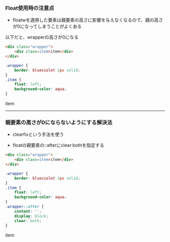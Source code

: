 <link href="./styles/float.css" rel="stylesheet"></link>

### Float使用時の注意点

- floatwを適用した要素は親要素の高さに影響を与えなくなるので、親の高さが0になってしまうことがよくある

以下だと、wrapperの高さが0になる
```html
<div class="wrapper">
    <div class=item>item</div>
</div>
```
```css
.wrapper {
    border: blueviolet 2px solid;
}
.item {
    float: left;
    background-color: aqua;
}
```

<div class="wrapper">
    <div class="item">item</div>
</div>

---

### 親要素の高さが0にならないようにする解決法

- clearfixという手法を使う

- floatの親要素の::afterにclear:bothを指定する
```html
<div class="wrapper">
    <div class=item>item</div>
</div>
```
```css
.wrapper {
    border: blueviolet 2px solid;
}
.item {
    float: left;
    background-color: aqua;
}
.wrapper::after {
    content: '';
    display: block;
    clear: both;
}
```
<div class="wrapper clear">
    <div class=item>item</div>
</div>

